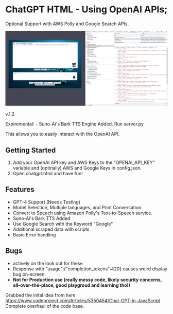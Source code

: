 # ChatGPT HTML - Using OpenAI APIs; 
Optional Support with AWS Polly and Google Search APIs.

![Screenshot_new](Screenshot_new.png)

v.1.2

Expiremental: - Suno-Ai's Bark TTS Engine Added. Run server.py

This allows you to easily interact with the OpenAI API.

## Getting Started

1. Add your OpenAI API key and AWS Keys to the "OPENAI_API_KEY" variable and (optinally) AWS and Google Keys in config.json. 
2. Open chatgpt.html and have fun!

## Features

- GPT-4 Support (Needs Testing)
- Model Selection, Multiple languages, and Print Conversation.
- Convert to Speech using Amazon Polly's Text-to-Speech service.
- Suno-Ai's Bark TTS Added
- Use Google Search with the Keyword "Google"
- Additional scraped data with scripts
- Basic Error handling

## Bugs
- actively on the look out for these
- Response with "usage":{"completion_tokens":420} causes weird display bug on-screen.
- **Not for Production use (really messy code, likely security concerns, all-over-the-place, good playgroud and learning tho!)**

Grabbed the inital idea from here https://www.codeproject.com/Articles/5350454/Chat-GPT-in-JavaScript <br>
Complete overhaul of the code base.
